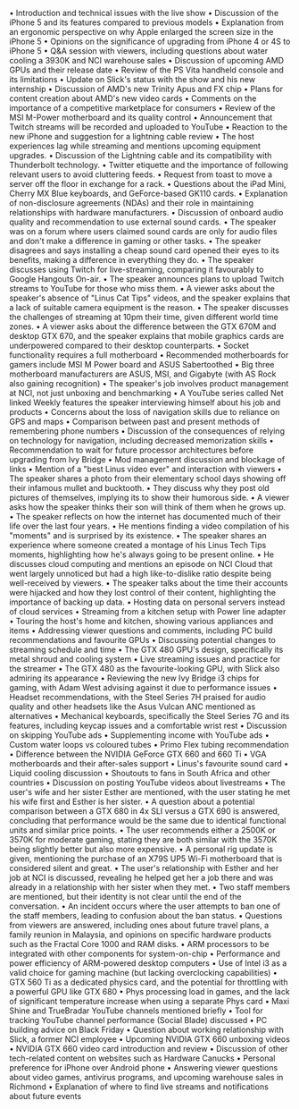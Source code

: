 • Introduction and technical issues with the live show
• Discussion of the iPhone 5 and its features compared to previous models
• Explanation from an ergonomic perspective on why Apple enlarged the screen size in the iPhone 5
• Opinions on the significance of upgrading from iPhone 4 or 4S to iPhone 5
• Q&A session with viewers, including questions about water cooling a 3930K and NCI warehouse sales
• Discussion of upcoming AMD GPUs and their release date
• Review of the PS Vita handheld console and its limitations
• Update on Slick's status with the show and his new internship
• Discussion of AMD's new Trinity Apus and FX chip
• Plans for content creation about AMD's new video cards
• Comments on the importance of a competitive marketplace for consumers
• Review of the MSI M-Power motherboard and its quality control
• Announcement that Twitch streams will be recorded and uploaded to YouTube
• Reaction to the new iPhone and suggestion for a lightning cable review
• The host experiences lag while streaming and mentions upcoming equipment upgrades.
• Discussion of the Lightning cable and its compatibility with Thunderbolt technology.
• Twitter etiquette and the importance of following relevant users to avoid cluttering feeds.
• Request from toast to move a server off the floor in exchange for a rack.
• Questions about the iPad Mini, Cherry MX Blue keyboards, and GeForce-based GK110 cards.
• Explanation of non-disclosure agreements (NDAs) and their role in maintaining relationships with hardware manufacturers.
• Discussion of onboard audio quality and recommendation to use external sound cards.
• The speaker was on a forum where users claimed sound cards are only for audio files and don't make a difference in gaming or other tasks.
• The speaker disagrees and says installing a cheap sound card opened their eyes to its benefits, making a difference in everything they do.
• The speaker discusses using Twitch for live-streaming, comparing it favourably to Google Hangouts On-air.
• The speaker announces plans to upload Twitch streams to YouTube for those who miss them.
• A viewer asks about the speaker's absence of "Linus Cat Tips" videos, and the speaker explains that a lack of suitable camera equipment is the reason.
• The speaker discusses the challenges of streaming at 10pm their time, given different world time zones.
• A viewer asks about the difference between the GTX 670M and desktop GTX 670, and the speaker explains that mobile graphics cards are underpowered compared to their desktop counterparts.
• Socket functionality requires a full motherboard
• Recommended motherboards for gamers include MSI M Power board and ASUS Sabertoothed
• Big three motherboard manufacturers are ASUS, MSI, and Gigabyte (with AS Rock also gaining recognition)
• The speaker's job involves product management at NCI, not just unboxing and benchmarking
• A YouTube series called Net linked Weekly features the speaker interviewing himself about his job and products
• Concerns about the loss of navigation skills due to reliance on GPS and maps
• Comparison between past and present methods of remembering phone numbers
• Discussion of the consequences of relying on technology for navigation, including decreased memorization skills
• Recommendation to wait for future processor architectures before upgrading from Ivy Bridge
• Mod management discussion and blockage of links
• Mention of a "best Linus video ever" and interaction with viewers
• The speaker shares a photo from their elementary school days showing off their infamous mullet and bucktooth.
• They discuss why they post old pictures of themselves, implying its to show their humorous side.
• A viewer asks how the speaker thinks their son will think of them when he grows up.
• The speaker reflects on how the internet has documented much of their life over the last four years.
• He mentions finding a video compilation of his "moments" and is surprised by its existence.
• The speaker shares an experience where someone created a montage of his Linus Tech Tips moments, highlighting how he's always going to be present online.
• He discusses cloud computing and mentions an episode on NCI Cloud that went largely unnoticed but had a high like-to-dislike ratio despite being well-received by viewers.
• The speaker talks about the time their accounts were hijacked and how they lost control of their content, highlighting the importance of backing up data.
• Hosting data on personal servers instead of cloud services
• Streaming from a kitchen setup with Power line adapter
• Touring the host's home and kitchen, showing various appliances and items
• Addressing viewer questions and comments, including PC build recommendations and favourite GPUs
• Discussing potential changes to streaming schedule and time
• The GTX 480 GPU's design, specifically its metal shroud and cooling system
• Live streaming issues and practice for the streamer
• The GTX 480 as the favourite-looking GPU, with Slick also admiring its appearance
• Reviewing the new Ivy Bridge i3 chips for gaming, with Adam West advising against it due to performance issues
• Headset recommendations, with the Steel Series 7H praised for audio quality and other headsets like the Asus Vulcan ANC mentioned as alternatives
• Mechanical keyboards, specifically the Steel Series 7G and its features, including keycap issues and a comfortable wrist rest
• Discussion on skipping YouTube ads
• Supplementing income with YouTube ads
• Custom water loops vs coloured tubes
• Primo Flex tubing recommendation
• Difference between the NVIDIA GeForce GTX 660 and 660 Ti
• VGA motherboards and their after-sales support
• Linus's favourite sound card
• Liquid cooling discussion
• Shoutouts to fans in South Africa and other countries
• Discussion on posting YouTube videos about livestreams
• The user's wife and her sister Esther are mentioned, with the user stating he met his wife first and Esther is her sister.
• A question about a potential comparison between a GTX 680 in 4x SLI versus a GTX 690 is answered, concluding that performance would be the same due to identical functional units and similar price points.
• The user recommends either a 2500K or 3570K for moderate gaming, stating they are both similar with the 3570K being slightly better but also more expensive.
• A personal rig update is given, mentioning the purchase of an X79S UP5 Wi-Fi motherboard that is considered silent and great.
• The user's relationship with Esther and her job at NCI is discussed, revealing he helped get her a job there and was already in a relationship with her sister when they met.
• Two staff members are mentioned, but their identity is not clear until the end of the conversation.
• An incident occurs where the user attempts to ban one of the staff members, leading to confusion about the ban status.
• Questions from viewers are answered, including ones about future travel plans, a family reunion in Malaysia, and opinions on specific hardware products such as the Fractal Core 1000 and RAM disks.
• ARM processors to be integrated with other components for system-on-chip
• Performance and power efficiency of ARM-powered desktop computers
• Use of Intel i3 as a valid choice for gaming machine (but lacking overclocking capabilities)
• GTX 560 Ti as a dedicated physics card, and the potential for throttling with a powerful GPU like GTX 680
• Phys processing load in games, and the lack of significant temperature increase when using a separate Phys card
• Maxi Shine and TrueBradar YouTube channels mentioned briefly
• Tool for tracking YouTube channel performance (Social Blade) discussed
• PC building advice on Black Friday
• Question about working relationship with Slick, a former NCI employee
• Upcoming NVIDIA GTX 660 unboxing videos
• NVIDIA GTX 660 video card introduction and review
• Discussion of other tech-related content on websites such as Hardware Canucks
• Personal preference for iPhone over Android phone
• Answering viewer questions about video games, antivirus programs, and upcoming warehouse sales in Richmond
• Explanation of where to find live streams and notifications about future events